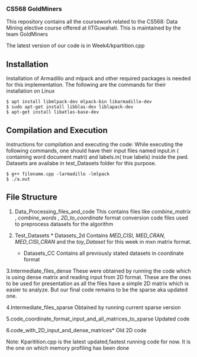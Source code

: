 ### CS568 GoldMiners
This repository contains all the coursework related to the CS568: Data Mining elective course offered at IITGuwahati. This is maintained by the team GoldMiners

The latest version of our code is in Week4/kpartition.cpp

## Installation

Installation of Armadillo and mlpack and other required packages is needed for this implementation.
The following are the commands for their installation on Linux

```
$ apt install libmlpack-dev mlpack-bin libarmadillo-dev
$ sudo apt-get install libblas-dev liblapack-dev
$ apt-get install libatlas-base-dev
```

## Compilation and Execution

Instructions for compilation and executing the code:
While executing the following commands, one should have their input files named input.in ( containing word document matri) and labels.in( true labels) inside the pwd. Datasets are availabe in test_Datasets folder for this purpose.
```
$ g++ filename.cpp -larmadillo -lmlpack
$ ./a.out 
```

## File Structure

1. Data_Processing_files_and_code
This contains files like *combine_matrix* , *combine_words* , *2D_to_coordinate* format conversion code files used to preprocess datasets for the algorithm
	
2. Test_Datasets
        * Datasets_2d
	Contains *MED_CISI, MED_CRAN, MED_CISI_CRAN* and the *toy_Dataset* for this week in mxn matrix format.
	
	* Datasets_CC
	Contains all previously stated datasets in coordinate format
	
3.Intermediate_files_dense
These were obtained by running the code which is using dense matrix and reading input from 2D format. These are the ones to be used for presentation as all the files have a simple 2D matrix which is easier to analyze. But our final code remains to be the sparse aka updated one.
	
4.Intermediate_files_sparse
Obtained by running current sparse version
	
5.code_coordinate_format_input_and_all_matrices_to_sparse
Updated code
	
6.code_with_2D_input_and_dense_matrices*
Old 2D code
	
Note: Kparitition.cpp is the latest updated,fastest running code for now. It is the one on which memory profiling has been done
